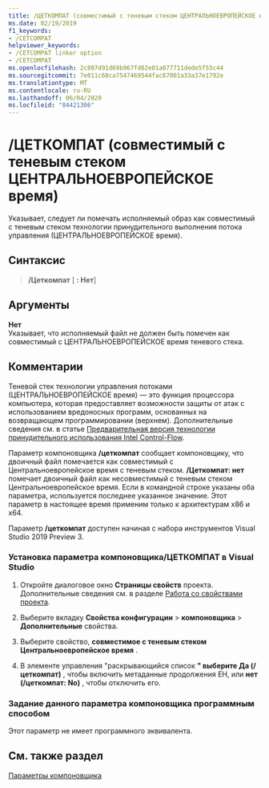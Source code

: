```yaml
---
title: /ЦЕТКОМПАТ (совместимый с теневым стеком ЦЕНТРАЛЬНОЕВРОПЕЙСКОЕ время)
ms.date: 02/19/2019
f1_keywords:
- /CETCOMPAT
helpviewer_keywords:
- /CETCOMPAT linker option
- /CETCOMPAT
ms.openlocfilehash: 2c807d91d69b967fd62e01a077711dede5f55c44
ms.sourcegitcommit: 7e011c68ca7547469544fac87001a33a37e1792e
ms.translationtype: MT
ms.contentlocale: ru-RU
ms.lasthandoff: 06/04/2020
ms.locfileid: "84421306"
---
```

# <a name="cetcompat-cet-shadow-stack-compatible"></a>/ЦЕТКОМПАТ (совместимый с теневым стеком ЦЕНТРАЛЬНОЕВРОПЕЙСКОЕ время)

Указывает, следует ли помечать исполняемый образ как совместимый с теневым стеком технологии принудительного выполнения потока управления (ЦЕНТРАЛЬНОЕВРОПЕЙСКОЕ время).

## <a name="syntax"></a>Синтаксис

> **/Цеткомпат** \[ **: Нет**]

## <a name="arguments"></a>Аргументы

**Нет**<br/>
Указывает, что исполняемый файл не должен быть помечен как совместимый с ЦЕНТРАЛЬНОЕВРОПЕЙСКОЕ время теневого стека.

## <a name="remarks"></a>Комментарии

Теневой стек технологии управления потоками (ЦЕНТРАЛЬНОЕВРОПЕЙСКОЕ время) — это функция процессора компьютера, которая предоставляет возможности защиты от атак с использованием вредоносных программ, основанных на возвращающем программировании (верхнем). Дополнительные сведения см. в статье [Предварительная версия технологии принудительного использования Intel Control-Flow](https://software.intel.com/sites/default/files/managed/4d/2a/control-flow-enforcement-technology-preview.pdf).

Параметр компоновщика **/цеткомпат** сообщает компоновщику, что двоичный файл помечается как совместимый с Центральноевропейское время с теневым стеком. **/Цеткомпат: нет** помечает двоичный файл как несовместимый с теневым стеком Центральноевропейское время. Если в командной строке указаны оба параметра, используется последнее указанное значение. Этот параметр в настоящее время применим только к архитектурам x86 и x64.

Параметр **/цеткомпат** доступен начиная с набора инструментов Visual Studio 2019 Preview 3.

### <a name="to-set-the-cetcompat-linker-option-in-visual-studio"></a>Установка параметра компоновщика/ЦЕТКОМПАТ в Visual Studio

1. Откройте диалоговое окно **Страницы свойств** проекта. Дополнительные сведения см. в разделе [Работа со свойствами проекта](../working-with-project-properties.md).

1. Выберите вкладку **Свойства конфигурации**  >  **компоновщика**  >  **Дополнительные** свойства.

1. Выберите свойство, **совместимое с теневым стеком Центральноевропейское время** .

1. В элементе управления "раскрывающийся список **" выберите Да (/цеткомпат)** , чтобы включить метаданные продолжения EH, или **нет (/цеткомпат: No)** , чтобы отключить его.


### <a name="to-set-this-linker-option-programmatically"></a>Задание данного параметра компоновщика программным способом

Этот параметр не имеет программного эквивалента.

## <a name="see-also"></a>См. также раздел

[Параметры компоновщика](linker-options.md)
